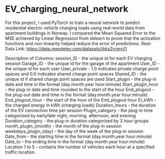 # EV_charging_neural_network

For this project, I used PyTorch to train a neural network to predict residential electric vehicle charging loads using real-world data from apartment buildings in Norway.
I compared the Mean Squared Error to the MSE achieved by Linear Regression from sklearn to prove that the activation functions and non-linearity helped reduce the error of predictions.
Real-Data Link: https://data.mendeley.com/datasets/jbks2rcwyj/1


Description of Columns: 
session_ID - the unique id for each EV charging session
Garage_ID - the unique id for the garage of the apartment
User_ID - the unique id for each user
User_private - 1.0 indicates private charge point spaces and 0.0 indicates shared charge point spaces
Shared_ID - the unique id if shared charge point spaces are used
Start_plugin - the plug-in date and time in the format (day.month.year hour:minute)
Start_plugin_hour - the plug-in date and time rounded to the start of the hour
End_plugout - the plug-out date and time in the format (day.month.year hour:minute)
End_plugout_hour - the start of the hour of the End_plugout hour
El_kWh - the charged energy in kWh (charging loads)
Duration_hours - the duration of the EV connection time per session
Plugin_category - the plug-in time categorized by early/late night, morning, afternoon, and evening
Duration_category - the plug-in duration categorized by 3 hour groups
month_plugin_{month} - the month of the plug-in session
weekdays_plugin_{day} - the day of the week of the plug-in session
Date_from - the starting time in the format (day.month.year hour:minute)
Date_to - the ending time in the format (day.month.year hour:minute)
Location 1 to 5 - contains the number of vehicles each hour at a specified traffic location.
